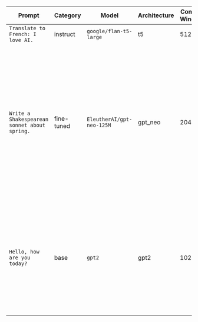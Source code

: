 | Prompt | Category | Model | Architecture | Context Window | Response |
|---|---|---|---|---|---|
| `Translate to French: I love AI.` | instruct | `google/flan-t5-large` | t5 | 512 | `Translate to French: I love AI.` |
| `Write a Shakespearean sonnet about spring.` | fine-tuned | `EleutherAI/gpt-neo-125M` | gpt_neo | 2048 | `Write a Shakespearean sonnet about spring. The father and son work around each other in a garden, and then find their way around the world. They meet a beautiful young man named Christopher, who is given a job as a waiter at a famous restaurant. They become friends and soon, go` |
| `Hello, how are you today?` | base | `gpt2` | gpt2 | 1024 | `Hello, how are you today?  I'm sitting here alone because I've been waiting for you to say something to me for weeks and weeks. I don't want to disappoint you. I'm in no hurry to say anything. But I want to say something to you.` |
